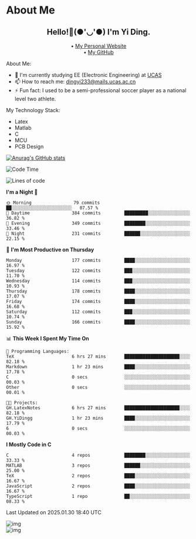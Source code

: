# About Me

<h2 style="text-align:center;"> Hello!👋(●'◡'●) I'm Yi Ding.</h2>

<div style="text-align:center;">
  • <a href="https://yidingg.github.io/YiDingg">My Personal Website</a><br>
  • <a href="https://github.com/YiDingg">My GitHub</a>
</div>

About Me:
- 🔭 I'm currently studying EE (Electronic Engineering) at [UCAS](https://www.ucas.ac.cn/)
- 📫 How to reach me: dingyi233@mails.ucas.ac.cn
- ⚡ Fun fact: I used to be a semi-professional soccer player as a national level two athlete.

My Technology Stack:
- Latex
- Matlab
- C
- MCU
- PCB Design

[![Anurag's GitHub stats](https://github-readme-stats.vercel.app/api?username=YiDingg)](https://github.com/anuraghazra/github-readme-stats)

<!--START_SECTION:waka-->
![Code Time](http://img.shields.io/badge/Code%20Time-903%20hrs%2015%20mins-blue)

![Lines of code](https://img.shields.io/badge/From%20Hello%20World%20I%27ve%20Written-742.7%20thousand%20lines%20of%20code-blue)

**I'm a Night 🦉** 

```text
🌞 Morning                79 commits          ██░░░░░░░░░░░░░░░░░░░░░░░   07.57 % 
🌆 Daytime                384 commits         █████████░░░░░░░░░░░░░░░░   36.82 % 
🌃 Evening                349 commits         ████████░░░░░░░░░░░░░░░░░   33.46 % 
🌙 Night                  231 commits         ██████░░░░░░░░░░░░░░░░░░░   22.15 % 
```
📅 **I'm Most Productive on Thursday** 

```text
Monday                   177 commits         ████░░░░░░░░░░░░░░░░░░░░░   16.97 % 
Tuesday                  122 commits         ███░░░░░░░░░░░░░░░░░░░░░░   11.70 % 
Wednesday                114 commits         ███░░░░░░░░░░░░░░░░░░░░░░   10.93 % 
Thursday                 178 commits         ████░░░░░░░░░░░░░░░░░░░░░   17.07 % 
Friday                   174 commits         ████░░░░░░░░░░░░░░░░░░░░░   16.68 % 
Saturday                 112 commits         ███░░░░░░░░░░░░░░░░░░░░░░   10.74 % 
Sunday                   166 commits         ████░░░░░░░░░░░░░░░░░░░░░   15.92 % 
```


📊 **This Week I Spent My Time On** 

```text
💬 Programming Languages: 
TeX                      6 hrs 27 mins       █████████████████████░░░░   82.18 % 
Markdown                 1 hr 23 mins        ████░░░░░░░░░░░░░░░░░░░░░   17.78 % 
C                        0 secs              ░░░░░░░░░░░░░░░░░░░░░░░░░   00.03 % 
Other                    0 secs              ░░░░░░░░░░░░░░░░░░░░░░░░░   00.01 % 

🐱‍💻 Projects: 
GH.LatexNotes            6 hrs 27 mins       █████████████████████░░░░   82.18 % 
GH.YiDingg               1 hr 23 mins        ████░░░░░░░░░░░░░░░░░░░░░   17.79 % 
6                        0 secs              ░░░░░░░░░░░░░░░░░░░░░░░░░   00.03 % 
```

**I Mostly Code in C** 

```text
C                        4 repos             ████████░░░░░░░░░░░░░░░░░   33.33 % 
MATLAB                   3 repos             ██████░░░░░░░░░░░░░░░░░░░   25.00 % 
TeX                      2 repos             ████░░░░░░░░░░░░░░░░░░░░░   16.67 % 
JavaScript               2 repos             ████░░░░░░░░░░░░░░░░░░░░░   16.67 % 
TypeScript               1 repo              ██░░░░░░░░░░░░░░░░░░░░░░░   08.33 % 
```




 Last Updated on 2025.01.30 18:40 UTC
<!--END_SECTION:waka-->

<!-- Coding activity over the last year -->
<div class='center'><img src='https://wakatime.com/share/@YiDingg/260601e0-8e46-41ab-9832-d4d0ae5fd0bd.svg' alt='img'/></div>

<!-- Languages over the last year -->
<div class='center'><img src='https://wakatime.com/share/@YiDingg/99546fa3-4cc3-4808-ab6e-13f38e27aba1.svg' alt='img'/></div>
